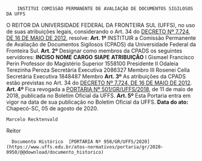         INSTITUI COMISSÃO PERMANENTE DE AVALIAÇÃO DE DOCUMENTOS SIGILOSOS DA UFFS  

 O REITOR DA UNIVERSIDADE FEDERAL DA FRONTEIRA SUL (UFFS), no uso de suas atribuições legais, considerando o Art. 34 do [DECRETO Nº 7.724, DE 16 DE MAIO DE 2012](http://www.planalto.gov.br/ccivil_03/_ato2011-2014/2012/Decreto/D7724.htm), resolve:   **Art. 1º**  INSTITUIR a Comissão Permanente de Avaliação de Documentos Sigilosos (CPADS) da Universidade Federal da Fronteira Sul.   **Art. 2º**  Designar como membros da CPADS os seguintes servidores:     **INCISO**   **NOME**   **CARGO**   **SIAPE**   **ATRIBUIÇÃO**     I   Gismael Francisco Perin   Professor do Magistério Superior   1558100   Presidente     II   Odaleia Terezinha Peroza   Secretária Executiva   2086327   Membro     III   Rosenei Cella   Secretária Executiva   1848487   Membro       **Art. 3º**  As atribuições da CPADS estão previstas no Art. 34 do [DECRETO Nº 7.724, DE 16 DE MAIO DE 2012](http://www.planalto.gov.br/ccivil_03/_ato2011-2014/2012/Decreto/D7724.htm).   **Art. 4º**  Fica revogada a [PORTARIA Nº 501/GR/UFFS/2018](https://www.uffs.edu.br/atos-normativos/portaria/gr/2018-0501), de 11 de maio de 2018, publicada no Boletim Oficial da UFFS.   **Art. 5º**  Esta Portaria entra em vigor na data de sua publicação no Boletim Oficial da UFFS.        **Data do ato:** Chapecó-SC, 05 de agosto de 2020.   
 

    Marcelo Recktenvald   
 Reitor 

      Documento Histórico  [PORTARIA Nº 950/GR/UFFS/2020](https://www.uffs.edu.br/atos-normativos/portaria/gr/2020-0950/@@download/documento_historico)     
      